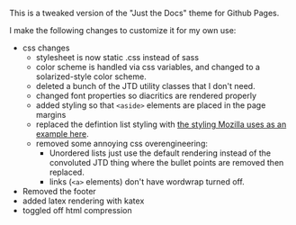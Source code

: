This is a tweaked version of the "Just the Docs" theme for Github Pages.

I make the following changes to customize it for my own use:

- css changes
    - stylesheet is now static .css instead of sass
    - color scheme is handled via css variables, and changed to a solarized-style color scheme.
    - deleted a bunch of the JTD utility classes that I don't need.
    - changed font properties so diacritics are rendered properly
    - added styling so that `<aside>` elements are placed in the page margins
    - replaced the defintion list styling with [the styling Mozilla uses as an example here](https://developer.mozilla.org/en-US/docs/Web/HTML/Element/dl).
    - removed some annoying css overengineering:
        - Unordered lists just use the default rendering instead of the convoluted JTD thing where the bullet points are removed then replaced.
        - links (`<a>` elements) don't have wordwrap turned off.
- Removed the footer
- added latex rendering with katex 
- toggled off html compression
